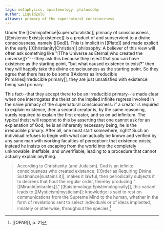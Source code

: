 ```yaml
---
tags: metaphysics, epistemology, philosophy
author: LiquidZulu
aliases: primacy of the supernatural consciousness
---
```


Under the [[Omnipotence|supernaturalistic]] primacy of consciousness, [[Existence Exists|existence]] is a product of and subservient to a divine consciousness, namely [[God]]. This is implicit in [[Plato]] and made explicit in the early [[Christianity|Christian]] philosophy. A believer of this view will often ask something like "[[The Universe as Eternal|who created the universe]]?"---they ask this because they reject that you can have existence as the starting point, "but what caused existence to exist?" then they will happily take the divine consciousness as the starting point. So they agree that there has to be some [[Axioms as Irreducible Primaries|irreducible primary]], they are just unsatisfied with existence being said primary. 

This fact--that they accept there to be an irreducible primary--is made clear when one interrogates the theist on the implied infinite regress involved in the naïve primacy of the supernatural consciousness: if a creator is required to explain existence, then a second creator is, by the same reasoning, surely required to explain the first creator, and so on ad infinitum. The typical theist will respond to this by asserting that one cannot ask for an explanation of God, he is an inherently necessary being, he is the irreducible primary. After all, one must start somewhere, right? Such an individual refuses to begin with what can actually be known and verified by any sane man with working faculties of perception: that existence exists; instead he insists on escaping from the world into the completely unknowable, ineffable, and unverifiable, leading to a procedure that cannot actually explain anything.

>According to Christianity (and Judaism), God is an infinite consciousness who created existence, [[Order as Requiring Divine Sustinance|sustains it]], makes it lawful, then periodically subjects it to decrees that flout the regular order, thereby producing "[[Miracle|miracles]]." [[Epistemology|Epistemologically]], this variant leads to [[Mysticism|mysticism]]: knowledge is said to rest on communications from the Supreme Mind to the human, whether in the form of revelations sent to select individuals or of ideas implanted, innately or otherwise, throughout the species.[^1]

[^1]: [[OPAR]], p. 21